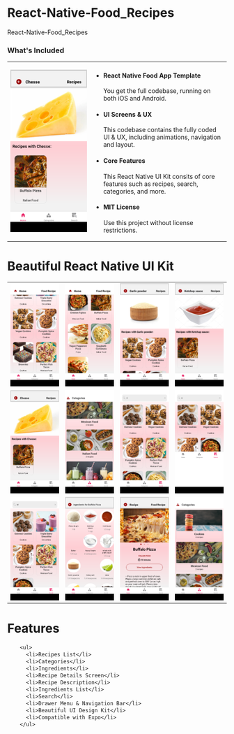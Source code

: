 # React-Native-Food_Recipes
React-Native-Food_Recipes

### What's Included

<div>
  <table>
    <tr>
      <td>
        <img src="images/Screenshot_20220712-123529.png" />
      </td>
      <td>
        <ul>
          <li>
            <h4>React Native Food App Template</h4>
            You get the full codebase, running on both iOS and Android.
          </li>
          <li>
            <h4>UI Screens & UX</h4>
            This codebase contains the fully coded UI & UX, including animations, navigation and layout.
          </li>
          <li>
            <h4>Core Features</h4>
            This React Native UI Kit consits of core features such as recipes, search, categories, and more.
          </li>    
          <li>
            <h4>MIT License</h4>
            Use this project without license restrictions.
          </li> 
        </ul>
      </td>
    </tr>
  </table>
</div>

# Beautiful React Native UI Kit
<div>
  <table>
    <tr>
      <td>
        <img src="images/Screenshot_20220712-123223.png" />
      </td>
      <td>
        <img src="images/Screenshot_20220712-123236.png" />
      </td>
      <td>
        <img src="images/Screenshot_20220712-123459.png" />
      </td>
       <td>
        <img src="images/Screenshot_20220712-123515.png" />
      </td>
    </tr>
    <tr>
      <td>
        <img src="images/Screenshot_20220712-123529.png" />
      </td>
      <td>
        <img src="images/Screenshot_20220712-123545.png" />
      </td>
      <td>
        <img src="images/Screenshot_20220712-123614.png" />
      </td>
       <td>
        <img src="images/Screenshot_20220712-123632.png" />
      </td>
    </tr>
    <tr>
      <td>
        <img src="images/Screenshot_20220712-123651.png" />
      </td>
      <td>
        <img src="images/Screenshot_20220712-123807.png" />
      </td>
      <td>
        <img src="images/Screenshot_20220712-123817.png" />
      </td>
       <td>
        <img src="images/Screenshot_20220712-123903.png" />
      </td>
    </tr>
  </table>
</div>

# Features
        <ul>
          <li>Recipes List</li>
          <li>Categories</li>
          <li>Ingredients</li>
          <li>Recipe Details Screen</li>
          <li>Recipe Description</li>
          <li>Ingredients List</li>
          <li>Search</li>
          <li>Drawer Menu & Navigation Bar</li>
          <li>Beautiful UI Design Kit</li>
          <li>Compatible with Expo</li>
        </ul>
  
  
  
  
  
  
  
  
  
  
  
  




